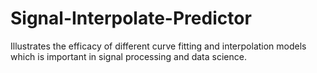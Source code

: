 # Signal-Interpolate-Predictor
Illustrates the efficacy of different curve fitting and interpolation models which is important in signal processing and data science.
